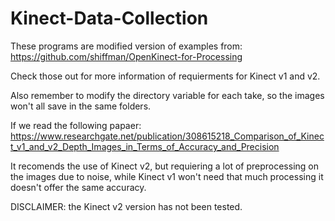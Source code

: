# Kinect-Data-Collection

These programs are modified version of examples from: https://github.com/shiffman/OpenKinect-for-Processing

Check those out for more information of requierments for Kinect v1 and v2.

Also remember to modify the directory variable for each take, so the images won't all save in the same folders.

If we read the following papaer: https://www.researchgate.net/publication/308615218_Comparison_of_Kinect_v1_and_v2_Depth_Images_in_Terms_of_Accuracy_and_Precision

It recomends the use of Kinect v2, but requiering a lot of preprocessing on the images due to noise, while Kinect v1 won't need that much processing it doesn't offer the same accuracy.

DISCLAIMER: the Kinect v2 version has not been tested.
